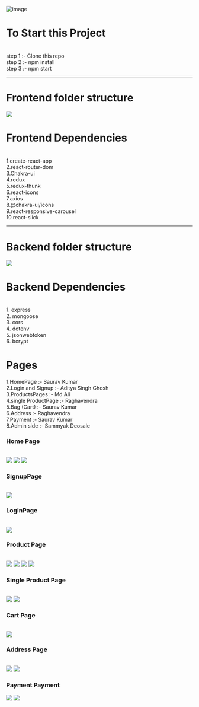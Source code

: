 
![image](https://user-images.githubusercontent.com/104342116/212825641-5331b014-f50f-4e45-8364-d2956f9258c7.png)

<h1>To Start this Project</h1><br/>
step 1 :- Clone this repo <br/>
step 2 :- npm install <br/>
step 3 :- npm start <br/>
<hr/>
<h1>Frontend folder structure</h1>
<img src="https://user-images.githubusercontent.com/104342116/212833919-281ebf85-bb2d-4818-8c86-cdaacdc570f5.png"/>
<h1>Frontend Dependencies</h1> <br/>
1.create-react-app <br/>
2.react-router-dom <br/>
3.Chakra-ui <br/>
4.redux <br/>
5.redux-thunk <br/>
6.react-icons <br/>
7.axios <br/>
8.@chakra-ui/icons <br/>
9.react-responsive-carousel
<br/>
10.react-slick 
<hr/>
<h1>Backend folder structure</h1>
<img src="https://user-images.githubusercontent.com/104342116/212834128-ef5d4918-a865-48da-b317-02a4aa1c3459.png"/>
<h1>Backend Dependencies </h1> <br/>
1. express <br/>
2. mongoose <br/>
3. cors <br/>
4. dotenv <br/>
5. jsonwebtoken <br/>
6. bcrypt <br/>



<h1>Pages</h1>

1.HomePage :- Saurav Kumar
<br/>
2.Login and Signup :- Aditya Singh Ghosh
 <br/>
3.ProductsPages :- Md Ali
 <br/>
4.single ProductPage :- Raghavendra
 <br/>
5.Bag (Cart) :- Saurav Kumar
 <br/>
6.Address :- Raghavendra
 <br/>
7.Payment :- Saurav Kumar
 <br/>
8.Admin side :- Sammyak Deosale 
 <br/>
 
 <h3>Home Page</h3>
  <br/>
  <img src="https://user-images.githubusercontent.com/104342116/213980455-c8c6e7a5-3e17-4e40-bee0-0e211a835752.png"/>
  <img src="https://user-images.githubusercontent.com/104342116/213980572-f53d3a8d-e314-473d-99a2-6ee7f67db8f0.png"/>
  <img src="https://user-images.githubusercontent.com/104342116/213980622-5826b3e4-892a-41b0-bbf4-30f9235694ac.png"/>
   <br/>
 <h3>SignupPage</h3>
 <br/>
 <img src="https://user-images.githubusercontent.com/104342116/213981260-1947b266-3e19-45cb-8880-c13ea7f78023.png"/>
 <br/>
 <h3>LoginPage</h3>
 <br/>
 <img src="https://user-images.githubusercontent.com/104342116/213981481-1d244549-e107-4e97-9c3f-70f38014b564.png"/>
 <br/>
 <h3>Product Page</h3>
 <br/>
 <img src="https://user-images.githubusercontent.com/104342116/213981712-878b00b6-4741-4020-8472-a379dc58743d.png"/>
<img src = "https://user-images.githubusercontent.com/104342116/213981840-4b7e765d-d4ba-45d8-a43b-aa8d1c0c36f4.png"/>
<img src="https://user-images.githubusercontent.com/104342116/213981975-289e7a6e-b936-4a18-ab20-06301b183fda.png"/>
<img src="https://user-images.githubusercontent.com/104342116/213982063-e0863890-d10a-4718-9e80-d337e84c7def.png"/>
<br/>
<h3>Single Product Page</h3>
<br/>
<img src="https://user-images.githubusercontent.com/104342116/213982378-274eb8c3-f957-43a8-8ba1-de3c570ac3ea.png"/>
<img src="https://user-images.githubusercontent.com/104342116/213982509-4c5c9bc9-f006-42a1-a08c-b2a6ab222277.png"/>
<br/>
<h3>Cart Page</h3>
<br/>
<img src="https://user-images.githubusercontent.com/104342116/213982715-d4540156-3d3f-42cf-837e-057d890fabd8.png"/>
<br/>
<h3>Address Page</h3>
<br/>
<img src="https://user-images.githubusercontent.com/104342116/213982868-1851a88e-227b-42af-801b-ec2ae44a8540.png"/>
<img src="https://user-images.githubusercontent.com/104342116/213982947-ec0b5294-5af2-486d-bc7a-a939708b315d.png"/>
<br/>
<h3>Payment Payment</h3>
<img src="https://user-images.githubusercontent.com/104342116/213983139-eb3c4c22-5c91-490b-92f7-fff91656ab7d.png"/>
<img src="https://user-images.githubusercontent.com/104342116/213983256-8c2010aa-b1eb-4bfb-99c0-1b8df3a8051c.png"/>
<br/>














 
